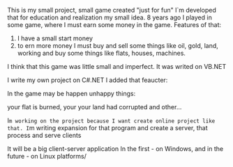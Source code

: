 This is my small project, small game created "just for fun"
I`m developed that for education and realization my small idea. 
8 years ago I played in some game, where I must earn some money in the game.
Features of that:

1) I have a small start money
2) to ern more money I must buy and sell some things like oil, gold, land, working and buy some things like flats, houses, machines.

I think that this game was little small and imperfect. It was writed on VB.NET

I write my own project on C#.NET
I added that feaucter:

In the game may be happen unhappy things:

your flat is burned, your your land had corrupted and other...

I`m working on the project because I want create online project like that.
I`m writing expansion for that program and create a server, that process and serve clients

It will be a big client-server application
In the first - on Windows, and in the future - on Linux platforms/